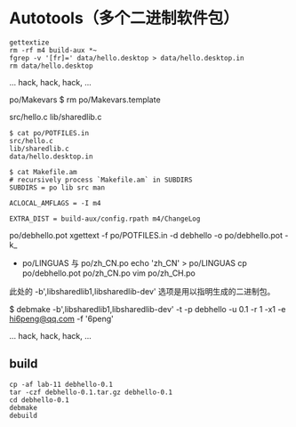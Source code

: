 # Autotools（多个二进制软件包）

~~~
gettextize
rm -rf m4 build-aux *~
fgrep -v '[fr]=' data/hello.desktop > data/hello.desktop.in
rm data/hello.desktop
~~~

... hack, hack, hack, ...

po/Makevars
$ rm po/Makevars.template

src/hello.c
lib/sharedlib.c


~~~
$ cat po/POTFILES.in
src/hello.c
lib/sharedlib.c
data/hello.desktop.in
~~~

~~~
$ cat Makefile.am
# recursively process `Makefile.am` in SUBDIRS
SUBDIRS = po lib src man

ACLOCAL_AMFLAGS = -I m4

EXTRA_DIST = build-aux/config.rpath m4/ChangeLog
~~~

po/debhello.pot
xgettext -f po/POTFILES.in -d debhello -o po/debhello.pot -k_

* po/LINGUAS 与 po/zh_CN.po
echo 'zh_CN' > po/LINGUAS
cp po/debhello.pot po/zh_CN.po
vim po/zh_CH.po


此处的 -b',libsharedlib1,libsharedlib-dev' 选项是用以指明生成的二进制包。

$ debmake -b',libsharedlib1,libsharedlib-dev' -t -p debhello -u 0.1 -r 1 -x1 -e hi6peng@qq.com -f '6peng'

... hack, hack, hack, ...

## build

~~~
cp -af lab-11 debhello-0.1
tar -czf debhello-0.1.tar.gz debhello-0.1
cd debhello-0.1
debmake
debuild
~~~
